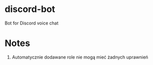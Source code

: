 # discord-bot
Bot for Discord voice chat

# Notes
1. Automatycznie dodawane role nie mogą mieć żadnych uprawnień
